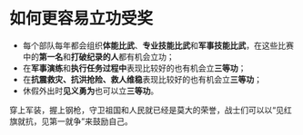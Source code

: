 # 如何更容易立功受奖

- 每个部队每年都会组织**体能比武**、**专业技能比武**和**军事技能比武**，在这些比赛中的**第一名**和**打破纪录的人**都有机会立功；
- 在**军事演练**和**执行任务过程中**表现比较好的也有机会立**三等功**；
- 在**抗震救灾、抗洪抢险、救人维稳**表现比较好的也有机会立**三等功**；
- 休假外出时**见义勇为**也可以立**三等功**。

穿上军装，握上钢枪，守卫祖国和人民就已经是莫大的荣誉，战士们可以以“见红旗就抗，见第一就争”来鼓励自己。
